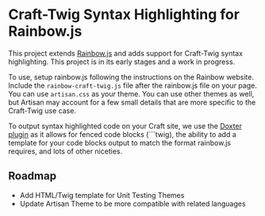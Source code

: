# Craft-Twig Syntax Highlighting for Rainbow.js

This project extends [Rainbow.js](http://craig.is/making/rainbows/) and adds support for Craft-Twig syntax highlighting.  This project is in its early stages and a work in progress.

To use, setup rainbow.js following the instructions on the Rainbow website.  Include the `rainbow-craft-twig.js` file after the rainbow.js file on your page.  You can use `artisan.css` as your theme.  You can use other themes as well, but Artisan may account for a few small details that are more specific to the Craft-Twig use case.

To output syntax highlighted code on your Craft site, we use the [Doxter plugin](https://github.com/selvinortiz/craft.doxter) as it allows for fenced code blocks (```twig), the ability to add a template for your code blocks output to match the format rainbow.js requires, and lots of other niceties.

## Roadmap

- Add HTML/Twig template for Unit Testing Themes
- Update Artisan Theme to be more compatible with related languages